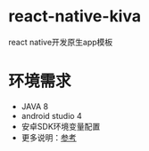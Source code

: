 # react-native-kiva

react native开发原生app模板

# 环境需求

- JAVA 8
- android studio 4
- 安卓SDK环境变量配置
- 更多说明：[参考](https://reactnative.cn/docs/environment-setup)
